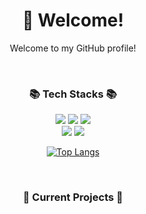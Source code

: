 <div align="center">

# :wave: Welcome!
Welcome to my GitHub profile!

<br/>

### :books: Tech Stacks :books:
<img src="https://img.shields.io/badge/Python-3776AB?style=flat&logo=python&logoColor=white"> <img src="https://img.shields.io/badge/C-A8B9CC?style=flat&logo=c&logoColor=white"> <img src="https://img.shields.io/badge/Lua-2C2D72?style=flat&logo=lua&logoColor=white"><br><img src="https://img.shields.io/badge/Dart-0175C2?style=flat&logo=dart&logoColor=white"> <img src="https://img.shields.io/badge/Flutter-02569B?style=flat&logo=flutter&logoColor=white">

[![Top Langs](https://github-readme-stats.vercel.app/api/top-langs/?username=s0unn&layout=compact)](https://github.com/anuraghazra/github-readme-stats)

<br/>

### :hammer: Current Projects :hammer:
